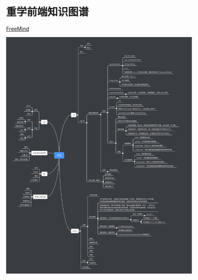 # 重学前端知识图谱

[FreeMind](https://github.com/mrzzcn/fed/master/FED.mm)

![重学前端知识图谱](https://github.com/mrzzcn/fed/raw/master/FED.png)
